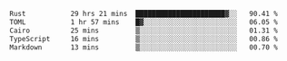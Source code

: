 <!--START_SECTION:waka-->

```txt
Rust           29 hrs 21 mins  ██████████████████████▓░░   90.41 %
TOML           1 hr 57 mins    █▓░░░░░░░░░░░░░░░░░░░░░░░   06.05 %
Cairo          25 mins         ▒░░░░░░░░░░░░░░░░░░░░░░░░   01.31 %
TypeScript     16 mins         ▒░░░░░░░░░░░░░░░░░░░░░░░░   00.86 %
Markdown       13 mins         ▒░░░░░░░░░░░░░░░░░░░░░░░░   00.70 %
```

<!--END_SECTION:waka-->